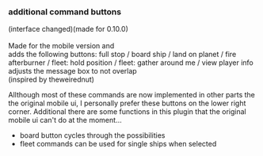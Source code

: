 ### additional command buttons <br>
(interface changed)(made for 0.10.0) <br>
<br>
Made for the mobile version and <br>
adds the following buttons: full stop / board ship / land on planet / fire afterburner / fleet: hold position / fleet: gather around me / view player info <br>
adjusts the message box to not overlap <br>
(inspired by theweirednut) <br>


Allthough most of these commands are now implemented in other parts the the original mobile ui, I personally prefer these buttons on the lower right corner. Additional there are some functions in this plugin that the original mobile ui can't do at the moment...<br>
- board button cycles through the possibilities<br>
- fleet commands can be used for single ships when selected<br>
